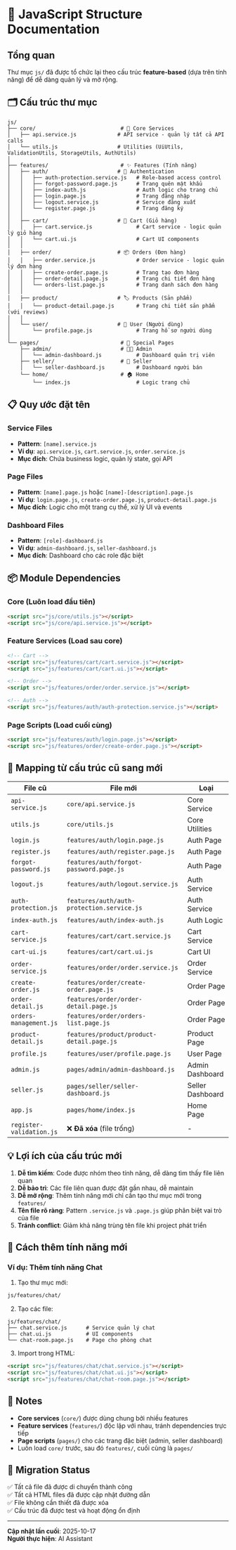 # 📁 JavaScript Structure Documentation

## Tổng quan

Thư mục `js/` đã được tổ chức lại theo cấu trúc **feature-based** (dựa trên tính năng) để dễ dàng quản lý và mở rộng.

## 🗂️ Cấu trúc thư mục

```
js/
├── core/                           # 🔧 Core Services
│   ├── api.service.js             # API service - quản lý tất cả API calls
│   └── utils.js                   # Utilities (UiUtils, ValidationUtils, StorageUtils, AuthUtils)
│
├── features/                       # ✨ Features (Tính năng)
│   ├── auth/                      # 🔐 Authentication
│   │   ├── auth-protection.service.js   # Role-based access control
│   │   ├── forgot-password.page.js      # Trang quên mật khẩu
│   │   ├── index-auth.js                # Auth logic cho trang chủ
│   │   ├── login.page.js                # Trang đăng nhập
│   │   ├── logout.service.js            # Service đăng xuất
│   │   └── register.page.js             # Trang đăng ký
│   │
│   ├── cart/                      # 🛒 Cart (Giỏ hàng)
│   │   ├── cart.service.js              # Cart service - logic quản lý giỏ hàng
│   │   └── cart.ui.js                   # Cart UI components
│   │
│   ├── order/                     # 📦 Orders (Đơn hàng)
│   │   ├── order.service.js             # Order service - logic quản lý đơn hàng
│   │   ├── create-order.page.js         # Trang tạo đơn hàng
│   │   ├── order-detail.page.js         # Trang chi tiết đơn hàng
│   │   └── orders-list.page.js          # Trang danh sách đơn hàng
│   │
│   ├── product/                   # 🏷️ Products (Sản phẩm)
│   │   └── product-detail.page.js       # Trang chi tiết sản phẩm (với reviews)
│   │
│   └── user/                      # 👤 User (Người dùng)
│       └── profile.page.js              # Trang hồ sơ người dùng
│
└── pages/                          # 📄 Special Pages
    ├── admin/                      # 👨‍💼 Admin
    │   └── admin-dashboard.js           # Dashboard quản trị viên
    ├── seller/                     # 🏪 Seller  
    │   └── seller-dashboard.js          # Dashboard người bán
    └── home/                       # 🏠 Home
        └── index.js                     # Logic trang chủ
```

## 📋 Quy ước đặt tên

### Service Files
- **Pattern**: `[name].service.js`
- **Ví dụ**: `api.service.js`, `cart.service.js`, `order.service.js`
- **Mục đích**: Chứa business logic, quản lý state, gọi API

### Page Files
- **Pattern**: `[name].page.js` hoặc `[name]-[description].page.js`
- **Ví dụ**: `login.page.js`, `create-order.page.js`, `product-detail.page.js`
- **Mục đích**: Logic cho một trang cụ thể, xử lý UI và events

### Dashboard Files
- **Pattern**: `[role]-dashboard.js`
- **Ví dụ**: `admin-dashboard.js`, `seller-dashboard.js`
- **Mục đích**: Dashboard cho các role đặc biệt

## 📦 Module Dependencies

### Core (Luôn load đầu tiên)
```html
<script src="js/core/utils.js"></script>
<script src="js/core/api.service.js"></script>
```

### Feature Services (Load sau core)
```html
<!-- Cart -->
<script src="js/features/cart/cart.service.js"></script>
<script src="js/features/cart/cart.ui.js"></script>

<!-- Order -->
<script src="js/features/order/order.service.js"></script>

<!-- Auth -->
<script src="js/features/auth/auth-protection.service.js"></script>
```

### Page Scripts (Load cuối cùng)
```html
<script src="js/features/auth/login.page.js"></script>
<script src="js/features/order/create-order.page.js"></script>
```

## 🎯 Mapping từ cấu trúc cũ sang mới

| File cũ | File mới | Loại |
|---------|----------|------|
| `api-service.js` | `core/api.service.js` | Core Service |
| `utils.js` | `core/utils.js` | Core Utilities |
| `login.js` | `features/auth/login.page.js` | Auth Page |
| `register.js` | `features/auth/register.page.js` | Auth Page |
| `forgot-password.js` | `features/auth/forgot-password.page.js` | Auth Page |
| `logout.js` | `features/auth/logout.service.js` | Auth Service |
| `auth-protection.js` | `features/auth/auth-protection.service.js` | Auth Service |
| `index-auth.js` | `features/auth/index-auth.js` | Auth Logic |
| `cart-service.js` | `features/cart/cart.service.js` | Cart Service |
| `cart-ui.js` | `features/cart/cart.ui.js` | Cart UI |
| `order-service.js` | `features/order/order.service.js` | Order Service |
| `create-order.js` | `features/order/create-order.page.js` | Order Page |
| `order-detail.js` | `features/order/order-detail.page.js` | Order Page |
| `orders-management.js` | `features/order/orders-list.page.js` | Order Page |
| `product-detail.js` | `features/product/product-detail.page.js` | Product Page |
| `profile.js` | `features/user/profile.page.js` | User Page |
| `admin.js` | `pages/admin/admin-dashboard.js` | Admin Dashboard |
| `seller.js` | `pages/seller/seller-dashboard.js` | Seller Dashboard |
| `app.js` | `pages/home/index.js` | Home Page |
| `register-validation.js` | ❌ **Đã xóa** (file trống) | - |

## 💡 Lợi ích của cấu trúc mới

1. **Dễ tìm kiếm**: Code được nhóm theo tính năng, dễ dàng tìm thấy file liên quan
2. **Dễ bảo trì**: Các file liên quan được đặt gần nhau, dễ maintain
3. **Dễ mở rộng**: Thêm tính năng mới chỉ cần tạo thư mục mới trong `features/`
4. **Tên file rõ ràng**: Pattern `.service.js` và `.page.js` giúp phân biệt vai trò của file
5. **Tránh conflict**: Giảm khả năng trùng tên file khi project phát triển

## 🚀 Cách thêm tính năng mới

### Ví dụ: Thêm tính năng Chat

1. Tạo thư mục mới:
```bash
js/features/chat/
```

2. Tạo các file:
```
js/features/chat/
├── chat.service.js      # Service quản lý chat
├── chat.ui.js           # UI components
└── chat-room.page.js    # Page cho phòng chat
```

3. Import trong HTML:
```html
<script src="js/features/chat/chat.service.js"></script>
<script src="js/features/chat/chat.ui.js"></script>
<script src="js/features/chat/chat-room.page.js"></script>
```

## 📝 Notes

- **Core services** (`core/`) được dùng chung bởi nhiều features
- **Feature services** (`features/`) độc lập với nhau, tránh dependencies trực tiếp
- **Page scripts** (`pages/`) cho các trang đặc biệt (admin, seller dashboard)
- Luôn load `core/` trước, sau đó `features/`, cuối cùng là `pages/`

## 🔄 Migration Status

✅ Tất cả file đã được di chuyển thành công  
✅ Tất cả HTML files đã được cập nhật đường dẫn  
✅ File không cần thiết đã được xóa  
✅ Cấu trúc đã được test và hoạt động ổn định

---

**Cập nhật lần cuối**: 2025-10-17  
**Người thực hiện**: AI Assistant

